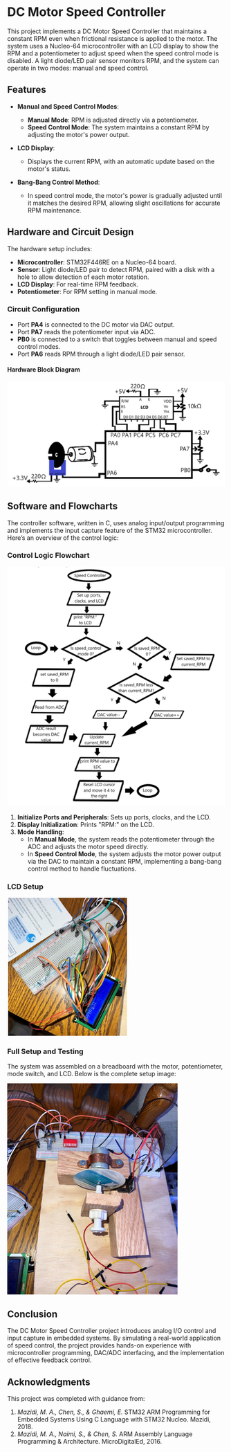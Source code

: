 # DC Motor Speed Controller

This project implements a DC Motor Speed Controller that maintains a constant RPM even when frictional resistance is applied to the motor. The system uses a Nucleo-64 microcontroller with an LCD display to show the RPM and a potentiometer to adjust speed when the speed control mode is disabled. A light diode/LED pair sensor monitors RPM, and the system can operate in two modes: manual and speed control.

## Features

- **Manual and Speed Control Modes**:
  - **Manual Mode**: RPM is adjusted directly via a potentiometer.
  - **Speed Control Mode**: The system maintains a constant RPM by adjusting the motor's power output.
  
- **LCD Display**:
  - Displays the current RPM, with an automatic update based on the motor's status.
  
- **Bang-Bang Control Method**:
  - In speed control mode, the motor's power is gradually adjusted until it matches the desired RPM, allowing slight oscillations for accurate RPM maintenance.

## Hardware and Circuit Design

The hardware setup includes:
- **Microcontroller**: STM32F446RE on a Nucleo-64 board.
- **Sensor**: Light diode/LED pair to detect RPM, paired with a disk with a hole to allow detection of each motor rotation.
- **LCD Display**: For real-time RPM feedback.
- **Potentiometer**: For RPM setting in manual mode.

### Circuit Configuration
- Port **PA4** is connected to the DC motor via DAC output.
- Port **PA7** reads the potentiometer input via ADC.
- **PB0** is connected to a switch that toggles between manual and speed control modes.
- Port **PA6** reads RPM through a light diode/LED pair sensor.
  
#### Hardware Block Diagram

![Block Diagram](https://raw.githubusercontent.com/chrislepore/speed-control/refs/heads/main/Images/Hardware%20Diagram.PNG)

## Software and Flowcharts

The controller software, written in C, uses analog input/output programming and implements the input capture feature of the STM32 microcontroller. Here’s an overview of the control logic:

### Control Logic Flowchart

![Flowchart](https://raw.githubusercontent.com/chrislepore/speed-control/refs/heads/main/Images/Flowchart.PNG)

1. **Initialize Ports and Peripherals**: Sets up ports, clocks, and the LCD.
2. **Display Initialization**: Prints "RPM:" on the LCD.
3. **Mode Handling**:
   - In **Manual Mode**, the system reads the potentiometer through the ADC and adjusts the motor speed directly.
   - In **Speed Control Mode**, the system adjusts the motor power output via the DAC to maintain a constant RPM, implementing a bang-bang control method to handle fluctuations.

### LCD Setup

![LCD Setup](https://raw.githubusercontent.com/chrislepore/speed-control/refs/heads/main/Images/LCD%20Setup.PNG)

### Full Setup and Testing
The system was assembled on a breadboard with the motor, potentiometer, mode switch, and LCD. Below is the complete setup image:

![Full Setup](https://raw.githubusercontent.com/chrislepore/speed-control/refs/heads/main/Images/Setup.PNG)

## Conclusion

The DC Motor Speed Controller project introduces analog I/O control and input capture in embedded systems. By simulating a real-world application of speed control, the project provides hands-on experience with microcontroller programming, DAC/ADC interfacing, and the implementation of effective feedback control.

## Acknowledgments

This project was completed with guidance from:
1. *Mazidi, M. A., Chen, S., & Ghaemi, E.* STM32 ARM Programming for Embedded Systems Using C Language with STM32 Nucleo. Mazidi, 2018.
2. *Mazidi, M. A., Naimi, S., & Chen, S.* ARM Assembly Language Programming & Architecture. MicroDigitalEd, 2016.